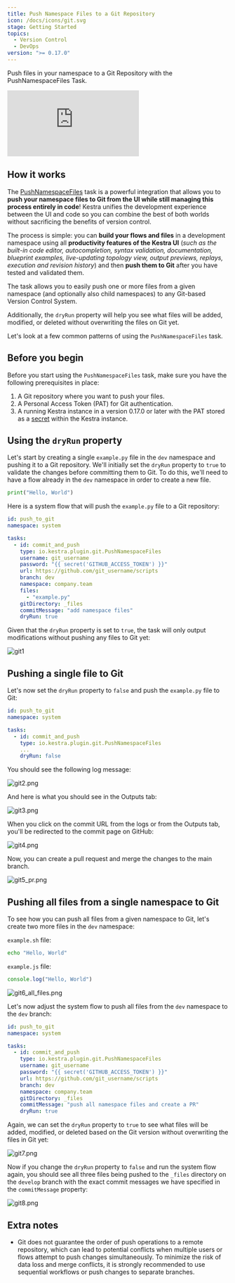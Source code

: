 ```yaml
---
title: Push Namespace Files to a Git Repository
icon: /docs/icons/git.svg
stage: Getting Started
topics:
  - Version Control
  - DevOps
version: ">= 0.17.0"
---
```


Push files in your namespace to a Git Repository with the PushNamespaceFiles Task.

<div class="video-container">
  <iframe src="https://www.youtube.com/embed/-bEnwR5t7VI?si=Eim8_Las9LJ5jTY6" title="YouTube video player" frameborder="0" allow="accelerometer; autoplay; clipboard-write; encrypted-media; gyroscope; picture-in-picture; web-share" referrerpolicy="strict-origin-when-cross-origin" allowfullscreen></iframe>
</div>

## How it works

The [PushNamespaceFiles](/plugins/plugin-git/io.kestra.plugin.git.PushNamespaceFiles) task is a powerful integration that allows you to **push your namespace files to Git from the UI while still managing this process entirely in code**! Kestra unifies the development experience between the UI and code so you can combine the best of both worlds without sacrificing the benefits of version control.

The process is simple: you can **build your flows and files** in a development namespace using all **productivity features of the Kestra UI** (_such as the built-in code editor, autocompletion, syntax validation, documentation, blueprint examples, live-updating topology view, output previews, replays, execution and revision history_) and then **push them to Git** after you have tested and validated them.

The task allows you to easily push one or more files from a given namespace (and optionally also child namespaces) to any Git-based Version Control System.

Additionally, the `dryRun` property will help you see what files will be added, modified, or deleted without overwriting the files on Git yet.

Let's look at a few common patterns of using the `PushNamespaceFiles` task.

## Before you begin

Before you start using the `PushNamespaceFiles` task, make sure you have the following prerequisites in place:
1. A Git repository where you want to push your files.
2. A Personal Access Token (PAT) for Git authentication.
3. A running Kestra instance in a version 0.17.0 or later with the PAT stored as a [secret](../05.concepts/04.secret.md) within the Kestra instance.

## Using the `dryRun` property

Let's start by creating a single `example.py` file in the `dev` namespace and pushing it to a Git repository. We'll initially set the `dryRun` property to `true` to validate the changes before committing them to Git. To do this, we'll need to have a flow already in the `dev` namespace in order to create a new file.

```python
print("Hello, World")
```

Here is a system flow that will push the `example.py` file to a Git repository:

```yaml
id: push_to_git
namespace: system

tasks:
  - id: commit_and_push
    type: io.kestra.plugin.git.PushNamespaceFiles
    username: git_username
    password: "{{ secret('GITHUB_ACCESS_TOKEN') }}"
    url: https://github.com/git_username/scripts
    branch: dev
    namespace: company.team
    files:
      - "example.py"
    gitDirectory: _files
    commitMessage: "add namespace files"
    dryRun: true
```

Given that the `dryRun` property is set to `true`, the task will only output modifications without pushing any files to Git yet:

![git1](@assets/docs/how-to-guides/pushnamespacefiles/git1.png)

## Pushing a single file to Git

Let's now set the `dryRun` property to `false` and push the `example.py` file to Git:

```yaml
id: push_to_git
namespace: system

tasks:
  - id: commit_and_push
    type: io.kestra.plugin.git.PushNamespaceFiles
    ...
    dryRun: false
```

You should see the following log message:

![git2.png](@assets/docs/how-to-guides/pushnamespacefiles/git2.png)

And here is what you should see in the Outputs tab:

![git3.png](@assets/docs/how-to-guides/pushnamespacefiles/git3.png)

When you click on the commit URL from the logs or from the Outputs tab, you'll be redirected to the commit page on GitHub:

![git4.png](@assets/docs/how-to-guides/pushnamespacefiles/git4.png)

Now, you can create a pull request and merge the changes to the main branch.

![git5_pr.png](@assets/docs/how-to-guides/pushnamespacefiles/git5_pr.png)

## Pushing all files from a single namespace to Git

To see how you can push all files from a given namespace to Git, let's create two more files in the `dev` namespace:

`example.sh` file:
```sh
echo "Hello, World"
```

`example.js` file:
```js
console.log("Hello, World")
```

![git6_all_files.png](@assets/docs/how-to-guides/pushnamespacefiles/git6_all_files.png)

Let's now adjust the system flow to push all files from the `dev` namespace to the `dev` branch:

```yaml
id: push_to_git
namespace: system

tasks:
  - id: commit_and_push
    type: io.kestra.plugin.git.PushNamespaceFiles
    username: git_username
    password: "{{ secret('GITHUB_ACCESS_TOKEN') }}"
    url: https://github.com/git_username/scripts
    branch: dev
    namespace: company.team
    gitDirectory: _files
    commitMessage: "push all namespace files and create a PR"
    dryRun: true
```

Again, we can set the `dryRun` property to `true` to see what files will be added, modified, or deleted based on the Git version without overwriting the files in Git yet:

![git7.png](@assets/docs/how-to-guides/pushnamespacefiles/git7.png)

Now if you change the `dryRun` property to `false` and run the system flow again, you should see all three files being pushed to the `_files` directory on the `develop` branch with the exact commit messages we have specified in the `commitMessage` property:

![git8.png](@assets/docs/how-to-guides/pushnamespacefiles/git8.png)

## Extra notes

- Git does not guarantee the order of push operations to a remote repository, which can lead to potential conflicts when multiple users or flows attempt to push changes simultaneously. To minimize the risk of data loss and merge conflicts, it is strongly recommended to use sequential workflows or push changes to separate branches.
